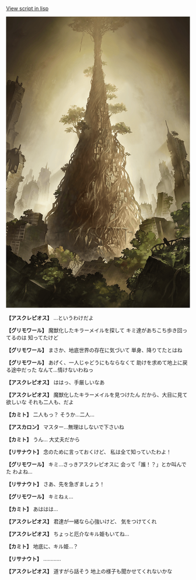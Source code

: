 [View script in lisp](../scripts/210111043.txt)

![in_underground_world.png](../images/backgrounds/in_underground_world.png)

**【アスクレピオス】**
…というわけだよ

**【グリモワール】**
魔獣化したキラーメイルを探して
キミ達があちこち歩き回ってるのは
知ってたけど

**【グリモワール】**
まさか、地底世界の存在に気づいて
単身、降りてたとはね

**【グリモワール】**
あげく、一人じゃどうにもならなくて
助けを求めて地上に戻る途中だった
なんて…情けないわねっ

**【アスクレピオス】**
ははっ、手厳しいなあ

**【アスクレピオス】**
魔獣化したキラーメイルを見つけたん
だから、大目に見て欲しいな
それも二人も、だよ

**【カミト】**
二人もっ？
そうか…二人…

**【アスカロン】**
マスター…無理はしないで下さいね

**【カミト】**
うん…
大丈夫だから

**【リサナウト】**
念のために言っておくけど、
私は全て知っていたわよ！

**【グリモワール】**
キミ…さっきアスクレピオスに
会って「誰！？」とか叫んでた
わよね…

**【リサナウト】**
さあ、先を急ぎましょう！

**【グリモワール】**
キミねぇ…

**【カミト】**
あははは…

**【アスクレピオス】**
君達が一緒なら心強いけど、
気をつけてくれ

**【アスクレピオス】**
ちょっと厄介なキル姫もいてね…

**【カミト】**
地底に、キル姫…？

**【リサナウト】**
…………

**【アスクレピオス】**
道すがら話そう
地上の様子も聞かせてくれないかな